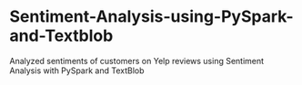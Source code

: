 # Sentiment-Analysis-using-PySpark-and-Textblob
Analyzed sentiments of customers on Yelp reviews using Sentiment Analysis with PySpark and TextBlob
